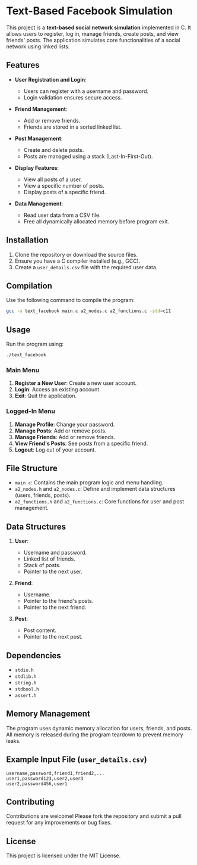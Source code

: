 # Text-Based Facebook Simulation

This project is a **text-based social network simulation** implemented in C. It allows users to register, log in, manage friends, create posts, and view friends' posts. The application simulates core functionalities of a social network using linked lists.

## Features

- **User Registration and Login**: 
  - Users can register with a username and password.
  - Login validation ensures secure access.

- **Friend Management**:
  - Add or remove friends.
  - Friends are stored in a sorted linked list.

- **Post Management**:
  - Create and delete posts.
  - Posts are managed using a stack (Last-In-First-Out).

- **Display Features**:
  - View all posts of a user.
  - View a specific number of posts.
  - Display posts of a specific friend.

- **Data Management**:
  - Read user data from a CSV file.
  - Free all dynamically allocated memory before program exit.

## Installation

1. Clone the repository or download the source files.
2. Ensure you have a C compiler installed (e.g., GCC).
3. Create a `user_details.csv` file with the required user data.

## Compilation

Use the following command to compile the program:

```bash
gcc -o text_facebook main.c a2_nodes.c a2_functions.c -std=c11
```

## Usage

Run the program using:

```bash
./text_facebook
```

### Main Menu

1. **Register a New User**: Create a new user account.
2. **Login**: Access an existing account.
3. **Exit**: Quit the application.

### Logged-In Menu

1. **Manage Profile**: Change your password.
2. **Manage Posts**: Add or remove posts.
3. **Manage Friends**: Add or remove friends.
4. **View Friend's Posts**: See posts from a specific friend.
5. **Logout**: Log out of your account.

## File Structure

- `main.c`: Contains the main program logic and menu handling.
- `a2_nodes.h` and `a2_nodes.c`: Define and implement data structures (users, friends, posts).
- `a2_functions.h` and `a2_functions.c`: Core functions for user and post management.

## Data Structures

1. **User**:
   - Username and password.
   - Linked list of friends.
   - Stack of posts.
   - Pointer to the next user.

2. **Friend**:
   - Username.
   - Pointer to the friend's posts.
   - Pointer to the next friend.

3. **Post**:
   - Post content.
   - Pointer to the next post.

## Dependencies

- `stdio.h`
- `stdlib.h`
- `string.h`
- `stdbool.h`
- `assert.h`

## Memory Management

The program uses dynamic memory allocation for users, friends, and posts. All memory is released during the program teardown to prevent memory leaks.

## Example Input File (`user_details.csv`)

```csv
username,password,friend1,friend2,...
user1,password123,user2,user3
user2,password456,user1
```

## Contributing

Contributions are welcome! Please fork the repository and submit a pull request for any improvements or bug fixes.

## License

This project is licensed under the MIT License.
